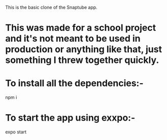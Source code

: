 This is the basic clone of the Snaptube app.

# This was made for a school project and it's not meant to be used in production or anything like that, just something I threw together quickly.

# To install all the dependencies:-
npm i

# To start the app using exxpo:-
expo start

